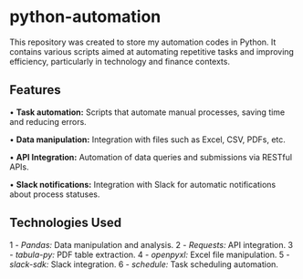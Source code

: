 # python-automation
This repository was created to store my automation codes in Python. It contains various scripts aimed at automating repetitive tasks and improving efficiency, particularly in technology and finance contexts.

## Features
• **Task automation:** Scripts that automate manual processes, saving time and reducing errors.

• **Data manipulation:** Integration with files such as Excel, CSV, PDFs, etc.

• **API Integration:** Automation of data queries and submissions via RESTful APIs.

• **Slack notifications:** Integration with Slack for automatic notifications about process statuses.
 
## Technologies Used

1 - _Pandas:_ Data manipulation and analysis.
2 - _Requests:_ API integration.
3 - _tabula-py:_ PDF table extraction.
4 - _openpyxl:_ Excel file manipulation.
5 - _slack-sdk:_ Slack integration.
6 - _schedule:_ Task scheduling automation.
